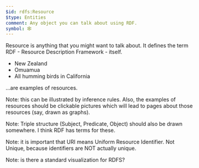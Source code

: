 ```yaml
---
$id: rdfs:Resource
$type: Entities
comment: Any object you can talk about using RDF.
symbol: 🕸️
---
```


Resource is anything that you might want to talk about. It defines the term RDF - Resource Description Framework - itself.

- New Zealand
- Omuamua
- All humming birds in California

...are examples of resources.

Note: this can be illustrated by inference rules. Also, the examples of resources should be clickable pictures which will lead to pages about those resources (say, drawn as graphs).

Note: Triple structure (Subject, Predicate, Object) should also be drawn somewhere. I think RDF has terms for these.

Note: it is important that URI means Uniform Resource Identifier. Not Unique, because identifiers are NOT actually unique.

Note: is there a standard visualization for RDFS?
